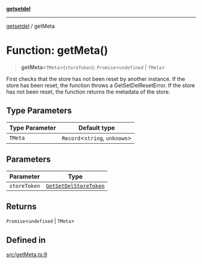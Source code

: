 [**getsetdel**](../README.md)

---

[getsetdel](../README.md) / getMeta

# Function: getMeta()

> **getMeta**\<`TMeta`\>(`storeToken`): `Promise`\<`undefined` \| `TMeta`\>

First checks that the store has not been reset by another instance. If the
store has been reset, the function throws a GetSetDelResetError. If the store
has not been reset, the function returns the metadata of the store.

## Type Parameters

| Type Parameter | Default type                    |
| -------------- | ------------------------------- |
| `TMeta`        | `Record`\<`string`, `unknown`\> |

## Parameters

| Parameter    | Type                                                          |
| ------------ | ------------------------------------------------------------- |
| `storeToken` | [`GetSetDelStoreToken`](../interfaces/GetSetDelStoreToken.md) |

## Returns

`Promise`\<`undefined` \| `TMeta`\>

## Defined in

[src/getMeta.ts:9](https://github.com/ericvera/getsetdel/blob/main/src/getMeta.ts#L9)
